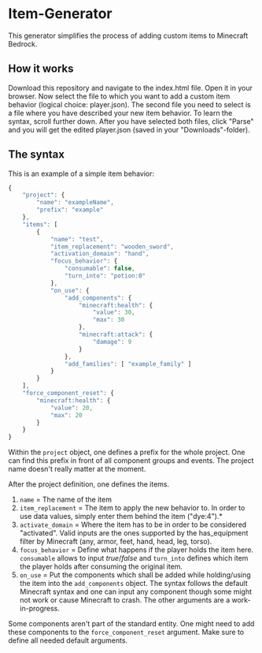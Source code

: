 # Item-Generator
This generator simplifies the process of adding custom items to Minecraft Bedrock.

## How it works
Download this repository and navigate to the index.html file. Open it in your browser. Now select the file to which you want to add a custom item behavior (logical choice: player.json). The second file you need to select is a file where you have described your new item behavior. To learn the syntax, scroll further down. After you have selected both files, click "Parse" and you will get the edited player.json (saved in your "Downloads"-folder).

## The syntax
This is an example of a simple item behavior:
```javascript
{
	"project": {
		"name": "exampleName",
		"prefix": "example"
	},
	"items": [
		{
			"name": "test",
			"item_replacement": "wooden_sword",
			"activation_domain": "hand",
			"focus_behavior": {
				"consumable": false,
				"turn_into": "potion:0"
			},
			"on_use": {
				"add_components": {
					"minecraft:health": {
						"value": 30,
						"max": 30
					},
					"minecraft:attack": {
						"damage": 9
					}
				},
				"add_families": [ "example_family" ]
			}
		}
	],
	"force_component_reset": {
		"minecraft:health": {
			"value": 20,
			"max": 20
		}
	}
}
```
Within the ```project``` object, one defines a prefix for the whole project. One can find this prefix in front of all component groups and events. The project name doesn't really matter at the moment.

After the project definition, one defines the items.
1. ```name``` = The name of the item  
2. ```item_replacement``` = The item to apply the new behavior to. In order to use data values, simply enter them behind the item ("dye:4").* 
3. ```activate_domain``` = Where the item has to be in order to be considered "activated". Valid inputs are the ones supported by the has_equipment filter by Minecraft (any, armor, feet, hand, head, leg, torso).  
4. ```focus_behavior``` = Define what happens if the player holds the item here. ```consumable``` allows to input *true*/*false* and ```turn_into``` defines which item the player holds after consuming the original item.
5. ```on_use``` = Put the components which shall be added while holding/using the item into the ```add_components``` object. The syntax follows the default Minecraft syntax and one can input any component though some might not work or cause Minecraft to crash. The other arguments are a work-in-progress.

Some components aren't part of the standard entity. One might need to add these components to the ```force_component_reset``` argument. Make sure to define all needed default arguments.